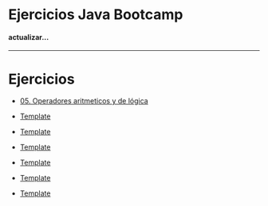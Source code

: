 # Ejercicios Java Bootcamp

#### actualizar...

[//]: # (# Comentario en markdown)

<!-- 
Comentario de html
-->

---

[//]: # (# Andr7st)
[//]: # (# Andr7st - https://github.com/Andr7st/Java-Bootcamp)

# Ejercicios

 * [05. Operadores aritmeticos y de lógica](src/clase_05/README.md)


 * [Template](src/clase_06/README.md)
 * [Template](src/clase_07/README.md)
 * [Template](src/clase_08/README.md)
 * [Template](src/clase_09/README.md)
 * [Template](src/clase_10/README.md)
 * [Template](src/clase_11/README.md)



